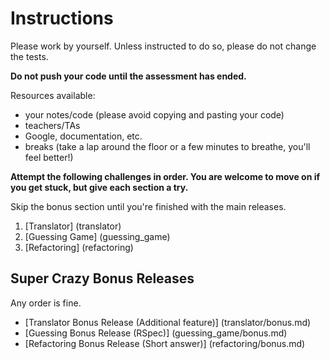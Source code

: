 # Instructions

Please work by yourself. Unless instructed to do so, please do not change the tests.

**Do not push your code until the assessment has ended.**

Resources available:
- your notes/code (please avoid copying and pasting your code)
- teachers/TAs
- Google, documentation, etc.
- breaks (take a lap around the floor or a few minutes to breathe, you'll feel better!)

**Attempt the following challenges in order. You are welcome to move on if you get stuck, but give each section a try.**

Skip the bonus section until you're finished with the main releases.

1. [Translator] (translator)
2. [Guessing Game] (guessing_game)
3. [Refactoring] (refactoring)

## Super Crazy Bonus Releases

Any order is fine.

- [Translator Bonus Release (Additional feature)] (translator/bonus.md)
- [Guessing Bonus Release (RSpec)] (guessing_game/bonus.md)
- [Refactoring Bonus Release (Short answer)] (refactoring/bonus.md)
